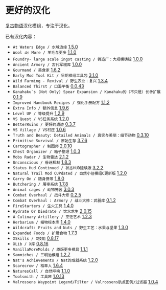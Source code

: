 # 更好的汉化

[复古物语](https://www.vintagestory.at/)汉化模组，专注于汉化。

已有汉化内容：
- `At Waters Edge / 水域边缘` [1.5.0](https://mods.vintagestory.at/atwatersedge)
- `Wool 🙵 More / 羊毛与更多` [1.1.0](https://mods.vintagestory.at/wool)
- `Foundry- large scale ingot casting / 铸造厂：大规模铸锭` [1.0.0](https://mods.vintagestory.at/show/mod/1197)
- `Ancient Armory / 古代军械库` [1.0.0](https://mods.vintagestory.at/ancientarmory)
- `Gourmand / 美食家` [1.6.2](https://mods.vintagestory.at/show/mod/14390)
- `Early Mod Tool Kit / 早期模组工具包` [3.1.0](https://mods.vintagestory.at/emtk)
- `Wild Farming - Revival / 野生农业：复兴` [1.3.4](https://mods.vintagestory.at/wildfarmingrevival)
- `Balanced Thirst / 口渴平衡` [0.0.43](https://mods.vintagestory.at/balancedthirst)
- ``Kanahaku`s (Not Only) Spear Expansion / Kanahaku的（不只是）长矛扩展`` [0.1.9](https://mods.vintagestory.at/show/mod/11264)
- `Improved Handbook Recipes / 强化手册配方` [1.1.2](https://mods.vintagestory.at/improvedhandbookrecipes)
- `Extra Info / 额外信息` [1.9.6](https://mods.vintagestory.at/extrainfo)
- `Level UP / 等级提升` [1.2.9](https://mods.vintagestory.at/levelup)
- `VS Quest / VS任务系统` [1.2.0](https://mods.vintagestory.at/vsquest)
- `BetterRuins / 更好的遗迹` [0.3.7](https://mods.vintagestory.at/betterruins)
- `VS Village / VS村庄` [1.0.6](https://mods.vintagestory.at/vsvillage)
- `Truth and Beauty: Detailed Animals / 真实与美丽：细节动物` [0.3.10](https://mods.vintagestory.at/detailedanimals)
- `Primitive Survival / 原始生存` [3.7.6](https://mods.vintagestory.at/primitivesurvival)
- `Cartographer / 制图师` [2.0.10](https://mods.vintagestory.at/nbcartographer)
- `Chest Organizer / 箱子整理` [1.0.3](https://mods.vintagestory.at/chestorganizer)
- `Mobs Radar / 生物雷达` [2.1.2](https://mods.vintagestory.at/mobsradar)
- `Unconscious / 昏迷机制` [1.8.3](https://mods.vintagestory.at/unconscious)
- `Status Hud Continued / 状态HUD延续版` [3.2.2](https://mods.vintagestory.at/show/mod/9817)
- `Natural Trail Mod CUPdated / 自然小径模组C更新版` [1.2.0](https://mods.vintagestory.at/trailmodcupdated)
- `Carry On / 随身携带` [1.8.0](https://mods.vintagestory.at/carryon)
- `Butchering / 屠宰系统` [1.7.8](https://mods.vintagestory.at/butchering)
- `Animal cages / 动物笼舍` [3.0.3](https://mods.vintagestory.at/animalcages)
- `Combat Overhaul / 战斗大修` [0.2.5](https://mods.vintagestory.at/combatoverhaul)
- `Combat Overhaul : Armory / 战斗大修：武器库` [0.1.2](https://mods.vintagestory.at/armory)
- `FireStarters / 生火工具` [1.4.0](https://mods.vintagestory.at/firestarters)
- `Hydrate Or Diedrate / 饮水求生` [2.0.15](https://mods.vintagestory.at/hydrateordiedrate)
- `A Culinary Artillery / 烹饪艺术` [1.2.3](https://mods.vintagestory.at/aculinaryartillery)
- `Herbarium / 植物标本库` [1.4.0](https://mods.vintagestory.at/herbarium)
- `Wildcraft: Fruits and Nuts / 野生工艺：水果与坚果` [1.3.0](https://mods.vintagestory.at/wildcraftfruit)
- `Expanded Foods / 扩展食物` [1.7.3](https://mods.vintagestory.at/expandedfoods)
- `XSkills / X技能` [0.8.17](https://mods.vintagestory.at/show/mod/247)
- `XLib / X库` [0.8.16](https://mods.vintagestory.at/show/mod/244)
- `VanillaMoreMolds / 原版更多模具` [1.1.1](https://mods.vintagestory.at/vanillamoremolds)
- `Sammiches / 三明治模组` [1.2.7](https://mods.vintagestory.at/sammiches)
- `Nat's Achievements / Nat的成就系统` [1.2.0](https://mods.vintagestory.at/show/mod/9615)
- `Scarecrow / 稻草人` [1.6.4](https://mods.vintagestory.at/scarecrow)
- `NaturesCall / 自然呼唤` [1.1.0](https://mods.vintagestory.at/naturescall)
- `Toolsmith / 工具匠` [1.0.13](https://mods.vintagestory.at/toolsmith)
- `Valrossens Waypoint Legend/Filter / Valrossens航点图例/过滤器` [1.0.4](https://mods.vintagestory.at/show/mod/22391)
